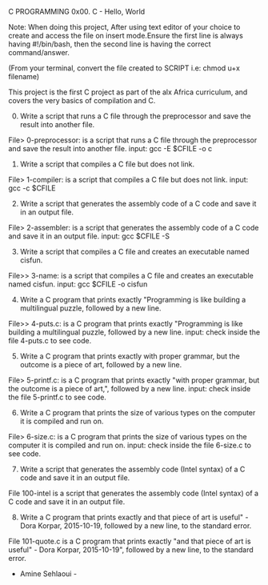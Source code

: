 C PROGRAMMING 0x00. C - Hello, World

Note: When doing this project, After using text editor of your choice to create and access the file on insert mode.Ensure the first line is always having #!/bin/bash, then the second line is having the correct command/answer.

(From your terminal, convert the file created to SCRIPT i.e: chmod u+x filename)

This project is the first C project as part of the alx Africa curriculum, and covers the very basics of compilation and C.

0. Write a script that runs a C file through the preprocessor and save the result into another file.

File> 0-preprocessor: is a script that runs a C file through the preprocessor and save the result into another file.
input: gcc -E $CFILE -o c

1. Write a script that compiles a C file but does not link.

File> 1-compiler: is a script that compiles a C file but does not link.
input: gcc -c $CFILE

2. Write a script that generates the assembly code of a C code and save it in an output file.

File> 2-assembler: is a script that generates the assembly code of a C code and save it in an output file.
input: gcc $CFILE -S

3. Write a script that compiles a C file and creates an executable named cisfun.

File>> 3-name: is a script that compiles a C file and creates an executable named cisfun.
input: gcc $CFILE -o cisfun

4. Write a C program that prints exactly "Programming is like building a multilingual puzzle, followed by a new line.

File>> 4-puts.c: is a C program that prints exactly "Programming is like building a multilingual puzzle, followed by a new line.
input: check inside the file 4-puts.c to see code.

5. Write a C program that prints exactly with proper grammar, but the outcome is a piece of art, followed by a new line.

File> 5-printf.c: is a C program that prints exactly "with proper grammar, but the outcome is a piece of art,", followed by a new line.
input: check inside the file 5-printf.c to see code.

6. Write a C program that prints the size of various types on the computer it is compiled and run on.

File> 6-size.c: is a C program that prints the size of various types on the computer it is compiled and run on.
input: check inside the file 6-size.c to see code.

7. Write a script that generates the assembly code (Intel syntax) of a C code and save it in an output file.

File 100-intel is a script that generates the assembly code (Intel syntax) of a C code and save it in an output file.

8. Write a C program that prints exactly and that piece of art is useful" - Dora Korpar, 2015-10-19, followed by a new line, to the standard error.

File 101-quote.c is a C program that prints exactly "and that piece of art is useful" - Dora Korpar, 2015-10-19", followed by a new line, to the standard error.

- Amine Sehlaoui -
